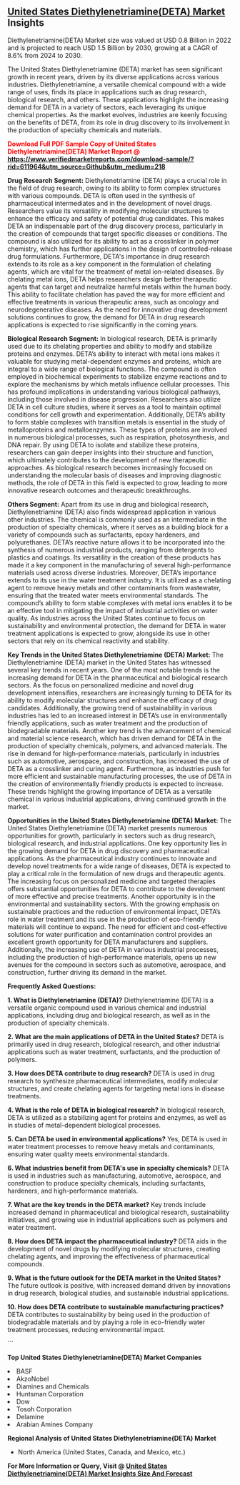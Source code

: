 <h2><a href="https://www.verifiedmarketreports.com/download-sample/?rid=611964&amp;utm_source=Github&amp;utm_medium=218" target="_blank">United States Diethylenetriamine(DETA) Market</a> Insights</h2><p>Diethylenetriamine(DETA) Market size was valued at USD 0.8 Billion in 2022 and is projected to reach USD 1.5 Billion by 2030, growing at a CAGR of 8.6% from 2024 to 2030.</p><p> <p>The United States Diethylenetriamine (DETA) market has seen significant growth in recent years, driven by its diverse applications across various industries. Diethylenetriamine, a versatile chemical compound with a wide range of uses, finds its place in applications such as drug research, biological research, and others. These applications highlight the increasing demand for DETA in a variety of sectors, each leveraging its unique chemical properties. As the market evolves, industries are keenly focusing on the benefits of DETA, from its role in drug discovery to its involvement in the production of specialty chemicals and materials.</p> <p><strong><p><span class=""><span style="color: #ff0000;"><strong>Download Full PDF Sample Copy of United States Diethylenetriamine(DETA) Market Report</strong> @ </span><a href="https://www.verifiedmarketreports.com/download-sample/?rid=611964&amp;utm_source=Github&amp;utm_medium=218" target="_blank">https://www.verifiedmarketreports.com/download-sample/?rid=611964&amp;utm_source=Github&amp;utm_medium=218</a></span></p></strong></p> <p><strong>Drug Research Segment:</strong> Diethylenetriamine (DETA) plays a crucial role in the field of drug research, owing to its ability to form complex structures with various compounds. DETA is often used in the synthesis of pharmaceutical intermediates and in the development of novel drugs. Researchers value its versatility in modifying molecular structures to enhance the efficacy and safety of potential drug candidates. This makes DETA an indispensable part of the drug discovery process, particularly in the creation of compounds that target specific diseases or conditions. The compound is also utilized for its ability to act as a crosslinker in polymer chemistry, which has further applications in the design of controlled-release drug formulations. Furthermore, DETA's importance in drug research extends to its role as a key component in the formulation of chelating agents, which are vital for the treatment of metal ion-related diseases. By chelating metal ions, DETA helps researchers design better therapeutic agents that can target and neutralize harmful metals within the human body. This ability to facilitate chelation has paved the way for more efficient and effective treatments in various therapeutic areas, such as oncology and neurodegenerative diseases. As the need for innovative drug development solutions continues to grow, the demand for DETA in drug research applications is expected to rise significantly in the coming years.</p> <p><strong>Biological Research Segment:</strong> In biological research, DETA is primarily used due to its chelating properties and ability to modify and stabilize proteins and enzymes. DETA’s ability to interact with metal ions makes it valuable for studying metal-dependent enzymes and proteins, which are integral to a wide range of biological functions. The compound is often employed in biochemical experiments to stabilize enzyme reactions and to explore the mechanisms by which metals influence cellular processes. This has profound implications in understanding various biological pathways, including those involved in disease progression. Researchers also utilize DETA in cell culture studies, where it serves as a tool to maintain optimal conditions for cell growth and experimentation. Additionally, DETA’s ability to form stable complexes with transition metals is essential in the study of metalloproteins and metalloenzymes. These types of proteins are involved in numerous biological processes, such as respiration, photosynthesis, and DNA repair. By using DETA to isolate and stabilize these proteins, researchers can gain deeper insights into their structure and function, which ultimately contributes to the development of new therapeutic approaches. As biological research becomes increasingly focused on understanding the molecular basis of diseases and improving diagnostic methods, the role of DETA in this field is expected to grow, leading to more innovative research outcomes and therapeutic breakthroughs.</p> <p><strong>Others Segment:</strong> Apart from its use in drug and biological research, Diethylenetriamine (DETA) also finds widespread application in various other industries. The chemical is commonly used as an intermediate in the production of specialty chemicals, where it serves as a building block for a variety of compounds such as surfactants, epoxy hardeners, and polyurethanes. DETA’s reactive nature allows it to be incorporated into the synthesis of numerous industrial products, ranging from detergents to plastics and coatings. Its versatility in the creation of these products has made it a key component in the manufacturing of several high-performance materials used across diverse industries. Moreover, DETA’s importance extends to its use in the water treatment industry. It is utilized as a chelating agent to remove heavy metals and other contaminants from wastewater, ensuring that the treated water meets environmental standards. The compound’s ability to form stable complexes with metal ions enables it to be an effective tool in mitigating the impact of industrial activities on water quality. As industries across the United States continue to focus on sustainability and environmental protection, the demand for DETA in water treatment applications is expected to grow, alongside its use in other sectors that rely on its chemical reactivity and stability.</p> <p><strong>Key Trends in the United States Diethylenetriamine (DETA) Market:</strong> The Diethylenetriamine (DETA) market in the United States has witnessed several key trends in recent years. One of the most notable trends is the increasing demand for DETA in the pharmaceutical and biological research sectors. As the focus on personalized medicine and novel drug development intensifies, researchers are increasingly turning to DETA for its ability to modify molecular structures and enhance the efficacy of drug candidates. Additionally, the growing trend of sustainability in various industries has led to an increased interest in DETA’s use in environmentally friendly applications, such as water treatment and the production of biodegradable materials. Another key trend is the advancement of chemical and material science research, which has driven demand for DETA in the production of specialty chemicals, polymers, and advanced materials. The rise in demand for high-performance materials, particularly in industries such as automotive, aerospace, and construction, has increased the use of DETA as a crosslinker and curing agent. Furthermore, as industries push for more efficient and sustainable manufacturing processes, the use of DETA in the creation of environmentally friendly products is expected to increase. These trends highlight the growing importance of DETA as a versatile chemical in various industrial applications, driving continued growth in the market.</p> <p><strong>Opportunities in the United States Diethylenetriamine (DETA) Market:</strong> The United States Diethylenetriamine (DETA) market presents numerous opportunities for growth, particularly in sectors such as drug research, biological research, and industrial applications. One key opportunity lies in the growing demand for DETA in drug discovery and pharmaceutical applications. As the pharmaceutical industry continues to innovate and develop novel treatments for a wide range of diseases, DETA is expected to play a critical role in the formulation of new drugs and therapeutic agents. The increasing focus on personalized medicine and targeted therapies offers substantial opportunities for DETA to contribute to the development of more effective and precise treatments. Another opportunity is in the environmental and sustainability sectors. With the growing emphasis on sustainable practices and the reduction of environmental impact, DETA’s role in water treatment and its use in the production of eco-friendly materials will continue to expand. The need for efficient and cost-effective solutions for water purification and contamination control provides an excellent growth opportunity for DETA manufacturers and suppliers. Additionally, the increasing use of DETA in various industrial processes, including the production of high-performance materials, opens up new avenues for the compound in sectors such as automotive, aerospace, and construction, further driving its demand in the market.</p> <p><strong>Frequently Asked Questions:</strong></p> <p><strong>1. What is Diethylenetriamine (DETA)?</strong> Diethylenetriamine (DETA) is a versatile organic compound used in various chemical and industrial applications, including drug and biological research, as well as in the production of specialty chemicals.</p> <p><strong>2. What are the main applications of DETA in the United States?</strong> DETA is primarily used in drug research, biological research, and other industrial applications such as water treatment, surfactants, and the production of polymers.</p> <p><strong>3. How does DETA contribute to drug research?</strong> DETA is used in drug research to synthesize pharmaceutical intermediates, modify molecular structures, and create chelating agents for targeting metal ions in disease treatments.</p> <p><strong>4. What is the role of DETA in biological research?</strong> In biological research, DETA is utilized as a stabilizing agent for proteins and enzymes, as well as in studies of metal-dependent biological processes.</p> <p><strong>5. Can DETA be used in environmental applications?</strong> Yes, DETA is used in water treatment processes to remove heavy metals and contaminants, ensuring water quality meets environmental standards.</p> <p><strong>6. What industries benefit from DETA's use in specialty chemicals?</strong> DETA is used in industries such as manufacturing, automotive, aerospace, and construction to produce specialty chemicals, including surfactants, hardeners, and high-performance materials.</p> <p><strong>7. What are the key trends in the DETA market?</strong> Key trends include increased demand in pharmaceutical and biological research, sustainability initiatives, and growing use in industrial applications such as polymers and water treatment.</p> <p><strong>8. How does DETA impact the pharmaceutical industry?</strong> DETA aids in the development of novel drugs by modifying molecular structures, creating chelating agents, and improving the effectiveness of pharmaceutical compounds.</p> <p><strong>9. What is the future outlook for the DETA market in the United States?</strong> The future outlook is positive, with increased demand driven by innovations in drug research, biological studies, and sustainable industrial applications.</p> <p><strong>10. How does DETA contribute to sustainable manufacturing practices?</strong> DETA contributes to sustainability by being used in the production of biodegradable materials and by playing a role in eco-friendly water treatment processes, reducing environmental impact.</p> ```</p><p><strong>Top United States Diethylenetriamine(DETA) Market Companies</strong></p><div data-test-id=""><p><li>BASF</li><li> AkzoNobel</li><li> Diamines and Chemicals</li><li> Huntsman Corporation</li><li> Dow</li><li> Tosoh Corporation</li><li> Delamine</li><li> Arabian Amines Company</li></p><div><strong>Regional Analysis of&nbsp;United States Diethylenetriamine(DETA) Market</strong></div><ul><li dir="ltr"><p dir="ltr">North America&nbsp;(United States, Canada, and Mexico, etc.)</p></li></ul><p><strong>For More Information or Query, Visit @&nbsp;</strong><strong><a href="https://www.verifiedmarketreports.com/product/diethylenetriamine-deta-market/?utm_source=Github&amp;utm_medium=218" target="_blank">United States Diethylenetriamine(DETA) Market Insights Size And Forecast</a></strong></p></div>
